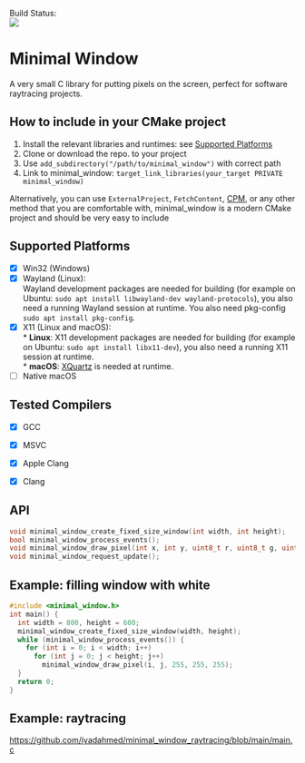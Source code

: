 Build Status:  
[![](http://github-actions.40ants.com/iyadahmed/minimal_window/matrix.svg)](https://github.com/iyadahmed/minimal_window)

# Minimal Window
A very small C library for putting pixels on the screen, perfect for software raytracing projects.

## How to include in your CMake project
1. Install the relevant libraries and runtimes: see [Supported Platforms](#supported-platforms)
2. Clone or download the repo. to your project
3. Use `add_subdirectory("/path/to/minimal_window")` with correct path
4. Link to minimal_window: `target_link_libraries(your_target PRIVATE minimal_window)`

Alternatively, you can use `ExternalProject`, `FetchContent`, [CPM](https://github.com/cpm-cmake/CPM.cmake), or any other method that you are comfortable with, minimal_window is a modern CMake project and should be very easy to include

## Supported Platforms
- [x] Win32 (Windows)
- [x] Wayland (Linux):  
      Wayland development packages are needed for building (for example on Ubuntu: `sudo apt install libwayland-dev wayland-protocols`), you also need a running Wayland session at runtime.
      You also need pkg-config `sudo apt install pkg-config`.
- [x] X11 (Linux and macOS):  
      * **Linux**: X11 development packages are needed for building (for example on Ubuntu: `sudo apt install libx11-dev`), you also need a running X11 session at runtime.  
      * **macOS**: [XQuartz](https://www.xquartz.org/) is needed at runtime.
- [ ] Native macOS

## Tested Compilers
- [x] GCC
- [x] MSVC
- [x] Apple Clang
- [x] Clang


## API
```c
void minimal_window_create_fixed_size_window(int width, int height);
bool minimal_window_process_events();
void minimal_window_draw_pixel(int x, int y, uint8_t r, uint8_t g, uint8_t b);
void minimal_window_request_update();
```

## Example: filling window with white

```c
#include <minimal_window.h>
int main() {
  int width = 800, height = 600;
  minimal_window_create_fixed_size_window(width, height);
  while (minimal_window_process_events()) {
    for (int i = 0; i < width; i++)
      for (int j = 0; j < height; j++)
        minimal_window_draw_pixel(i, j, 255, 255, 255);
  }
  return 0;
}
```

## Example: raytracing
https://github.com/iyadahmed/minimal_window_raytracing/blob/main/main.c
